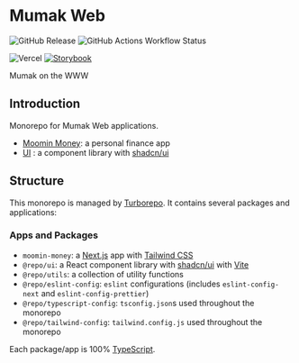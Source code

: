 # Mumak Web

<span>![GitHub Release](https://img.shields.io/github/v/release/0420syj/mumak-web)
</span>
<span>![GitHub Actions Workflow Status](https://img.shields.io/github/actions/workflow/status/0420syj/mumak-web/.github%2Fworkflows%2Fci.yml)</span>

<span>![Vercel](https://therealsujitk-vercel-badge.vercel.app/?app=mumak-web-moomin-money)</span>
<span>[![Storybook](https://cdn.jsdelivr.net/gh/storybookjs/brand@main/badge/badge-storybook.svg)](https://main--65e0ddfd5157def71497f3a5.chromatic.com/)</span>

Mumak on the WWW

## Introduction

Monorepo for Mumak Web applications.

- [Moomin Money](https://mumak-web-moomin-money.vercel.app/): a personal finance app
- [UI](https://main--65e0ddfd5157def71497f3a5.chromatic.com/) : a component library with [shadcn/ui](https://ui.shadcn.com/)

## Structure

This monorepo is managed by [Turborepo](https://turborepo.dev/). It contains several packages and applications:

### Apps and Packages

- `moomin-money`: a [Next.js](https://nextjs.org/) app with [Tailwind CSS](https://tailwindcss.com/)
- `@repo/ui`: a React component library with [shadcn/ui](https://ui.shadcn.com/) with [Vite](https://vitejs.dev/)
- `@repo/utils`: a collection of utility functions
- `@repo/eslint-config`: `eslint` configurations (includes `eslint-config-next` and `eslint-config-prettier`)
- `@repo/typescript-config`: `tsconfig.json`s used throughout the monorepo
- `@repo/tailwind-config`: `tailwind.config.js` used throughout the monorepo

Each package/app is 100% [TypeScript](https://www.typescriptlang.org/).
